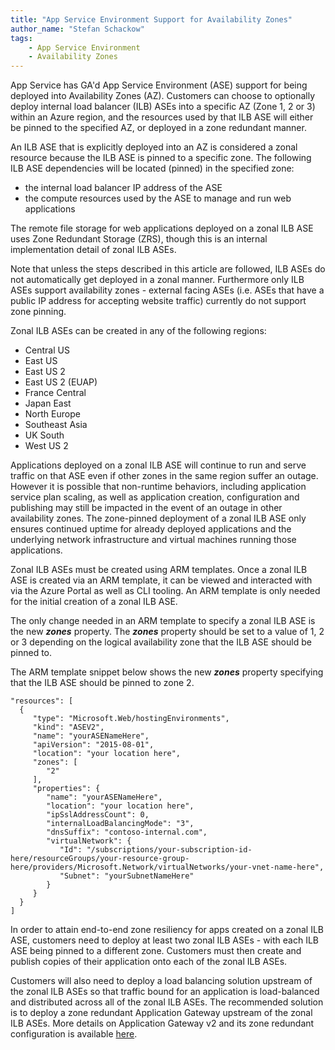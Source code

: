 ```yaml
---
title: "App Service Environment Support for Availability Zones"
author_name: "Stefan Schackow"
tags:
    - App Service Environment
    - Availability Zones
---
```

App Service has GA'd App Service Environment (ASE) support for being deployed into Availability Zones (AZ).  Customers can choose to optionally deploy internal load balancer (ILB) ASEs into a specific AZ (Zone 1, 2 or 3) within an Azure region, and the resources used by that ILB ASE will either be pinned to the specified AZ, or deployed in a zone redundant manner.  

An ILB ASE that is explicitly deployed into an AZ is considered a zonal resource because the ILB ASE is pinned to a specific zone. The following ILB ASE dependencies will be located (pinned) in the specified zone:

- the internal load balancer IP address of the ASE
- the compute resources used by the ASE to manage and run web applications

The remote file storage for web applications deployed on a zonal ILB ASE uses Zone Redundant Storage (ZRS), though this is an internal implementation detail of zonal ILB ASEs.

Note that unless the steps described in this article are followed, ILB ASEs do not automatically get deployed in a zonal manner.  Furthermore only ILB ASEs support availability zones - external facing ASEs (i.e. ASEs that have a public IP address for accepting website traffic) currently do not support zone pinning.

Zonal ILB ASEs can be created in any of the following regions:

- Central US
- East US
- East US 2
- East US 2 (EUAP)
- France Central 
- Japan East
- North Europe
- Southeast Asia
- UK South
- West US 2

Applications deployed on a zonal ILB ASE will continue to run and serve traffic on that ASE even if other zones in the same region suffer an outage.  However it is possible that non-runtime behaviors, including application service plan scaling, as well as application creation, configuration and publishing may still be impacted in the event of an outage in other availability zones.  The zone-pinned deployment of a zonal ILB ASE only ensures continued uptime for already deployed applications and the underlying network infrastructure and virtual machines running those applications.

Zonal ILB ASEs must be created using ARM templates.  Once a zonal ILB ASE is created via an ARM template, it can be viewed and interacted with via the Azure Portal as well as CLI tooling.  An ARM template is only needed for the initial creation of a zonal ILB ASE.

The only change needed in an ARM template to specify a zonal ILB ASE is the new ***zones*** property.  The ***zones*** property should be set to a value of 1, 2 or 3 depending on the logical availability zone that the ILB ASE should be pinned to.

The ARM template snippet below shows the new ***zones*** property specifying that the ILB ASE should be pinned to zone 2.

    "resources": [
      {
         "type": "Microsoft.Web/hostingEnvironments",
         "kind": "ASEV2",
         "name": "yourASENameHere",
         "apiVersion": "2015-08-01",
         "location": "your location here",
         "zones": [
            "2"
         ],
         "properties": {
            "name": "yourASENameHere",
            "location": "your location here",
            "ipSslAddressCount": 0,
            "internalLoadBalancingMode": "3",
            "dnsSuffix": "contoso-internal.com",
            "virtualNetwork": {
               "Id": "/subscriptions/your-subscription-id-here/resourceGroups/your-resource-group-here/providers/Microsoft.Network/virtualNetworks/your-vnet-name-here",
               "Subnet": "yourSubnetNameHere"
            }
         }
      }
    ]

In order to attain end-to-end zone resiliency for apps created on a zonal ILB ASE, customers need to deploy at least two zonal ILB ASEs - with each ILB ASE being pinned to a different zone.  Customers must then create and publish copies of their application onto each of the zonal ILB ASEs.

Customers will also  need to deploy a load balancing solution upstream of the zonal ILB ASEs so that traffic bound for an application is load-balanced and distributed across all of the zonal ILB ASEs.  The recommended solution is to deploy a zone redundant Application Gateway upstream of the zonal ILB ASEs.  More details on Application Gateway v2 and its zone redundant configuration is available [here](https://docs.microsoft.com/en-us/azure/application-gateway/application-gateway-autoscaling-zone-redundant).